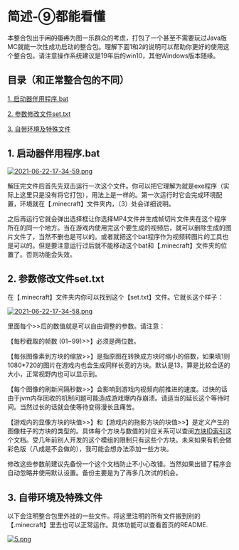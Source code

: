 # 简述-⑨都能看懂

本整合包出于~~闲的蛋疼~~为图一乐群众的考虑，打包了一个甚至不需要玩过Java版MC就能一次性成功启动的整合包。理解下面1和2的说明可以帮助你更好的使用这个整合包。请注意操作系统建议是19年后的win10，其他Windows版本随缘。

<h2>目录（和正常整合包的不同）</h2>

[1. 启动器伴用程序.bat](https://github.com/SynthesisDu/MC_BadAppleDGDH/blob/main/%E6%95%B4%E5%90%88%E5%8C%85%E4%BD%BF%E7%94%A8%E7%9B%B8%E5%85%B3%E8%AF%B4%E6%98%8E/%E6%95%B4%E5%90%88%E5%8C%85%E4%BD%BF%E7%94%A8%E7%9B%B8%E5%85%B3%E8%AF%B4%E6%98%8E.md#1-%E5%90%AF%E5%8A%A8%E5%99%A8%E4%BC%B4%E7%94%A8%E7%A8%8B%E5%BA%8Fbat)

[2. 参数修改文件set.txt](https://github.com/SynthesisDu/MC_BadAppleDGDH/blob/main/%E6%95%B4%E5%90%88%E5%8C%85%E4%BD%BF%E7%94%A8%E7%9B%B8%E5%85%B3%E8%AF%B4%E6%98%8E/%E6%95%B4%E5%90%88%E5%8C%85%E4%BD%BF%E7%94%A8%E7%9B%B8%E5%85%B3%E8%AF%B4%E6%98%8E.md#2-%E5%8F%82%E6%95%B0%E4%BF%AE%E6%94%B9%E6%96%87%E4%BB%B6settxt)

[3. 自带环境及特殊文件](https://github.com/SynthesisDu/MC_BadAppleDGDH/blob/main/%E6%95%B4%E5%90%88%E5%8C%85%E4%BD%BF%E7%94%A8%E7%9B%B8%E5%85%B3%E8%AF%B4%E6%98%8E/%E6%95%B4%E5%90%88%E5%8C%85%E4%BD%BF%E7%94%A8%E7%9B%B8%E5%85%B3%E8%AF%B4%E6%98%8E.md#3-%E8%87%AA%E5%B8%A6%E7%8E%AF%E5%A2%83%E5%8F%8A%E7%89%B9%E6%AE%8A%E6%96%87%E4%BB%B6)

## 1. 启动器伴用程序.bat

[![2021-06-22-17-34-59.png](https://i.postimg.cc/76KCM0km/2021-06-22-17-34-59.png)](https://postimg.cc/cg84dK6n)

解压完文件后首先先双击运行一次这个文件。你可以把它理解为就是exe程序（实际上这里只是没有将它打包），用法上是一样的。第一次运行时它会完成环境配置，环境就在【.minecraft】文件夹内，（3）处会详细说明。

之后再运行它就会弹出选择框让你选择MP4文件并生成帧切片文件夹在这个程序所在的同一个地方。当在游戏内使用完这个要生成的视频后，就可以删除生成的图片文件了，当然不删也是可以的。或者就把这个bat程序作为视频转图片的工具也是可以的。但是要注意运行过后就不能移动这个bat和【.minecraft】文件夹的位置了。否则功能会失效。

## 2. 参数修改文件set.txt

在【.minecraft】文件夹内你可以找到这个【set.txt】文件。它就长这个样子：

[![2021-06-22-17-34-58.png](https://i.postimg.cc/zvQdyy2c/2021-06-22-17-34-58.png)](https://postimg.cc/kRxNZgmQ)

里面每个>>后的数值就是可以自由调整的参数。请注意：

【每秒截取的帧数 (01~99)>>】必须是两位数。

【每张图像素到方块的缩放>>】是指原图在转换成方块时缩小的倍数，如果填1则1080*720的图片在游戏内也会生成同样长宽的方块。默认是13，算是比较合适的大小，正常视野内也可以显示到。

【每个图像的刷新间隔秒数>>】会影响到游戏内视频向前推进的速度。过快的话由于jvm内存回收的机制问题可能造成游戏爆内存崩溃。请适当的延长这个等待时间。当然过长的话就会使等待变得漫长且痛苦。

【游戏内的显像方块的块值>>】和【游戏内的拖影方块的块值>>】是定义产生的图像柱子的方块的类型的。具体每个方块与数值的对应关系可以查阅[方块ID索引](方块ID索引.md)这个文档。受几年前别人开发的这个模组的限制只有这些个方块。未来如果有机会做彩色版（八成是不会做的），我可能会想办法添加一些方块。

修改这些参数前建议先备份一个这个文档防止不小心改错。当然如果出错了程序会自动忽略并使用默认设置。备份主要是为了再多几次试的机会。

## 3. 自带环境及特殊文件

以下会注明整合包里外挂的一些文件。将这里注明的所有文件搬到别的【.minecraft】里去也可以正常运作。具体功能可以查看首页的README.

[![5.png](https://i.postimg.cc/nV10jcPz/5.png)](https://postimg.cc/14fpbPPh)
